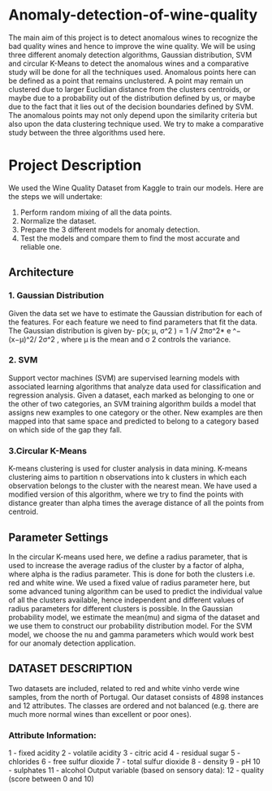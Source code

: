 # Anomaly-detection-of-wine-quality

The main aim of this project is to detect anomalous wines to recognize the bad quality wines and hence to improve the wine quality. 
We will be using three different anomaly detection algorithms, Gaussian distribution, SVM and circular K-Means to detect the anomalous wines and a comparative study will be done for all the techniques used.
Anomalous points here can be defined as a point that remains unclustered. A point may remain un clustered due to larger Euclidian distance from the clusters centroids, or maybe due to a probability out of the distribution defined by us, or maybe due to the fact that it lies out of the decision boundaries defined by SVM.
The anomalous points may not only depend upon the similarity criteria but also upon the data clustering technique used. We try to make a comparative study between the three algorithms used here.

# Project Description

We used the Wine Quality Dataset from Kaggle to train our models. 
Here are the steps we will undertake:
1.	Perform random mixing of all the data points.  
2.	Normalize the dataset.
3.	Prepare the 3 different models for anomaly detection.
4.	Test the models and compare them to find the most accurate and reliable one.


## Architecture


### 1. Gaussian Distribution
Given the data set we have to estimate the Gaussian distribution for each of the features. For each feature we need to find parameters that fit the data. The Gaussian distribution is given by-
 p(x; µ, σ^2 ) = 1 /√ 2πσ^2* e ^− (x−µ)^2/ 2σ^2 ,
 where µ is the mean and σ 2 controls the variance.


### 2. SVM
Support vector machines (SVM) are supervised learning models with associated learning algorithms that analyze data used for classification and regression analysis. Given a dataset, each marked as belonging to one or the other of two categories, an SVM training algorithm builds a model that assigns new examples to one category or the other. New examples are then mapped into that same space and predicted to belong to a category based on which side of the gap they fall.




### 3.Circular K-Means
K-means clustering is used for cluster analysis in data mining. K-means clustering aims to partition n observations into k clusters in which each observation belongs to the cluster with the nearest mean. We have used a modified version of this algorithm, where we try to find the points with distance greater than alpha  times the average distance of all the points from centroid.  



## Parameter Settings

In the circular K-means used here, we define a radius parameter, that is used to increase the average radius of the cluster by a factor of alpha, where alpha is the radius parameter. This is done for both the clusters i.e. red and white wine. We used a fixed value of radius parameter here, but some advanced tuning algorithm can be used to predict the individual value of all the clusters available, hence independent and different values of radius parameters for different clusters is possible.
In the Gaussian probability model, we estimate the mean(mu) and sigma of the dataset and we use them to construct our probability distribution model.
For the SVM model, we choose the nu and gamma parameters which would work best for our anomaly detection application.



## DATASET DESCRIPTION

Two datasets are included, related to red and white vinho verde wine samples, from the north of Portugal.
Our dataset consists of 4898 instances and 12 attributes.
The classes are ordered and not balanced (e.g. there are much more normal wines than excellent or poor ones). 

### Attribute Information:
1 - fixed acidity 
2 - volatile acidity 
3 - citric acid 
4 - residual sugar 
5 - chlorides 
6 - free sulfur dioxide 
7 - total sulfur dioxide 
8 - density 
9 - pH 
10 - sulphates 
11 - alcohol 
Output variable (based on sensory data): 
12 - quality (score between 0 and 10)


